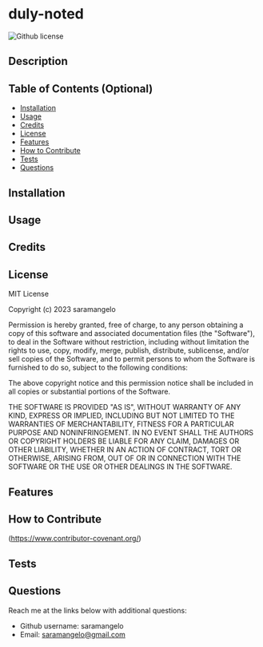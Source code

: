 # duly-noted 
![Github license](https://img.shields.io/static/v1?label=License&message=MIT&color=brightgreen)

## Description 

  
## Table of Contents (Optional)
    
- [Installation](#installation)
- [Usage](#usage)
- [Credits](#credits)
- [License](#license)
- [Features](#features)
- [How to Contribute](#how-to-contribute)
- [Tests](#tests)
- [Questions](#questions)
  
## Installation

  
  
## Usage

   
  
## Credits

  
  
## License
MIT License

Copyright (c) 2023 saramangelo

Permission is hereby granted, free of charge, to any person obtaining a copy
of this software and associated documentation files (the "Software"), to deal
in the Software without restriction, including without limitation the rights
to use, copy, modify, merge, publish, distribute, sublicense, and/or sell
copies of the Software, and to permit persons to whom the Software is
furnished to do so, subject to the following conditions:

The above copyright notice and this permission notice shall be included in all
copies or substantial portions of the Software.

THE SOFTWARE IS PROVIDED "AS IS", WITHOUT WARRANTY OF ANY KIND, EXPRESS OR
IMPLIED, INCLUDING BUT NOT LIMITED TO THE WARRANTIES OF MERCHANTABILITY,
FITNESS FOR A PARTICULAR PURPOSE AND NONINFRINGEMENT. IN NO EVENT SHALL THE
AUTHORS OR COPYRIGHT HOLDERS BE LIABLE FOR ANY CLAIM, DAMAGES OR OTHER
LIABILITY, WHETHER IN AN ACTION OF CONTRACT, TORT OR OTHERWISE, ARISING FROM,
OUT OF OR IN CONNECTION WITH THE SOFTWARE OR THE USE OR OTHER DEALINGS IN THE
SOFTWARE.


## Features



## How to Contribute
  
(https://www.contributor-covenant.org/)
  

## Tests

  

## Questions
Reach me at the links below with additional questions:
- Github username: saramangelo
- Email: saramangelo@gmail.com
